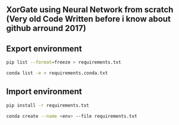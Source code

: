## XorGate using Neural Network from scratch (Very old Code Written before i know about github arround 2017)

## Export environment

```bash
pip list --format=freeze > requirements.txt

```

```bash
conda list -e > requirements.conda.txt

```

## Import environment

```bash
pip install -r requirements.txt

```

```bash
conda create --name <env> --file requirements.txt

```
